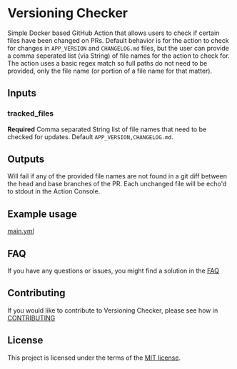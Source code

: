 # Versioning Checker

Simple Docker based GitHub Action that allows users to check if certain files have been changed on PRs. Default behavior is for the action to check for changes in `APP_VERSION` and `CHANGELOG.md` files, but the user can provide a comma seperated list (via String) of file names for the action to check for. The action uses a basic regex match so full paths do not need to be provided, only the file name (or portion of a file name for that matter).

## Inputs

### tracked_files

**Required** Comma separated String list of file names that need to be checked for updates.
Default `APP_VERSION,CHANGELOG.md`.

## Outputs

Will fail if any of the provided file names are not found in a git diff between the head and base branches of the PR. Each unchanged file will be echo'd to stdout in the Action Console.

## Example usage

[main.yml](.github/workflows/main.yml)

## FAQ

If you have any questions or issues, you might find a solution in the [FAQ](FAQ.md)

## Contributing

If you would like to contribute to Versioning Checker, please see how in [CONTRIBUTING](CONTRIBUTING.md)

## License

This project is licensed under the terms of the [MIT license](LICENSE.txt).
